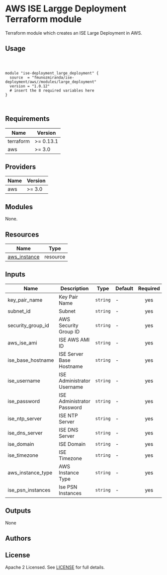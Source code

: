 # AWS ISE Largge Deployment Terraform module

Terraform module which creates an ISE Large Deployment in AWS.

## Usage

```hcl



module "ise-deployment_large_deployment" {
  source  = "fmunozmiranda/ise-deployment/aws//modules/large_deployment"
  version = "1.0.12"
  # insert the 8 required variables here
}



```

## Requirements

| Name | Version |
|------|---------|
| terraform | >= 0.13.1 |
| aws | >= 3.0 |

## Providers

| Name | Version |
|------|---------|
| aws | >= 3.0 |

## Modules

None.

## Resources

| Name | Type |
|------|------|
| [aws_instance](https://registry.terraform.io/providers/hashicorp/aws/latest/docs/resources/instance) | resource |

## Inputs

| Name | Description | Type | Default | Required |
|------|-------------|------|---------|:--------:|
|key_pair_name| Key Pair Name | `string` | - | yes |
|subnet_id| Subnet  | `string` | - | yes |
|security_group_id| AWS Security Group ID | `string` | - | yes |
|aws_ise_ami| ISE AWS AMI ID | `string` | - | yes |
|ise_base_hostname| ISE Server Base Hostname | `string` | - | yes |
|ise_username| ISE Administrator Username |  `string` | - | yes |
|ise_password| ISE Administrator Password |  `string` | - | yes |
|ise_ntp_server| ISE NTP Server |`string` | - | yes |
|ise_dns_server| ISE DNS Server |`string` | - | yes |
|ise_domain| ISE Domain |`string` | - | yes |
|ise_timezone| ISE Timezone |  `string` | - | yes |
|aws_instance_type| AWS Instance Type | `string` | - | yes |
|ise_psn_instances| Ise PSN Instances | `string` | - | yes |

## Outputs

None


## Authors



## License

Apache 2 Licensed. See [LICENSE]() for full details.
